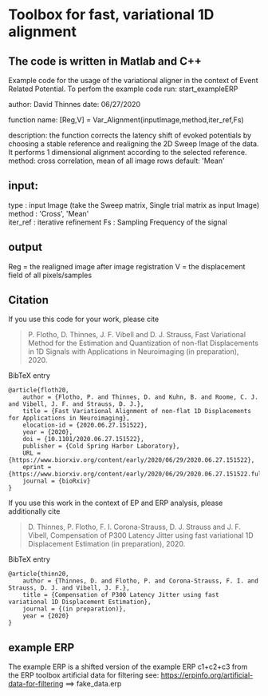 # Toolbox for fast, variational 1D alignment

## The code is written in Matlab and C++


Example code for the usage of the variational aligner in the context of Event Related Potential.
To perfom the example code run:  start_exampleERP

 author: David Thinnes
 date:  06/27/2020

 function name: [Reg,V] = Var_Alignment(inputImage,method,iter_ref,Fs)

 description:
 the function corrects the latency shift of evoked potentials by choosing a stable
 reference and realigning the 2D Sweep Image of the data. It performs 1 dimensional alignment according to the selected reference.
 method: cross correlation, mean of all image rows 
 default: 'Mean'


 ## input: 

 type :        input Image (take the Sweep matrix, Single trial matrix as input Image)
 method :      'Cross', 'Mean'                      
 iter_ref :    iterative refinement
 Fs :          Sampling Frequency of the signal

 ## output

 Reg =         the realigned image after image registration
   V =         the displacement field of all pixels/samples

 ## Citation


If you use this code for your work, please cite
  
> P. Flotho, D. Thinnes, J. F. Vibell and D. J. Strauss, Fast Variational Method for the Estimation and Quantization of non-flat Displacements in 1D Signals with Applications in Neuroimaging (in preparation), 2020. 

BibTeX entry
```
@article{floth20,
    author = {Flotho, P. and Thinnes, D. and Kuhn, B. and Roome, C. J. and Vibell, J. F. and Strauss, D. J.},
    title = {Fast Variational Alignment of non-flat 1D Displacements for Applications in Neuroimaging},
	elocation-id = {2020.06.27.151522},
	year = {2020},
	doi = {10.1101/2020.06.27.151522},
	publisher = {Cold Spring Harbor Laboratory},
	URL = {https://www.biorxiv.org/content/early/2020/06/29/2020.06.27.151522},
	eprint = {https://www.biorxiv.org/content/early/2020/06/29/2020.06.27.151522.full.pdf},
	journal = {bioRxiv}
}
```
If you use this work in the context of EP and ERP analysis, please additionally cite

> D. Thinnes, P. Flotho, F. I. Corona-Strauss, D. J. Strauss and J. F. Vibell, Compensation of P300 Latency Jitter using fast variational 1D Displacement Estimation (in preparation), 2020. 

BibTeX entry
```
@article{thinn20,
    author = {Thinnes, D. and Flotho, P. and Corona-Strauss, F. I. and Strauss, D. J. and Vibell, J. F.},
    title = {Compensation of P300 Latency Jitter using fast variational 1D Displacement Estimation},
    journal = {(in preparation)},
    year = {2020}
}
```

## example ERP

The example ERP is a shifted version of the example ERP c1+c2+c3 from the ERP toolbox artificial data for filtering
see: https://erpinfo.org/artificial-data-for-filtering  ==> fake_data.erp
